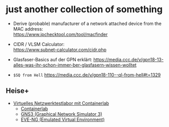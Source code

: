 # just another collection of something

- Derive (probable) manufacturer of a network attached device from the MAC address:<br>
  https://www.ipchecktool.com/tool/macfinder

- CIDR / VLSM Calculator:<br>
  https://www.subnet-calculator.com/cidr.php

- Glasfaser-Basics auf der GPN erklärt:
  https://media.ccc.de/v/gpn18-13-alles-was-ihr-schon-immer-ber-glasfasern-wissen-wolltet


- `$SQ from Hell` https://media.ccc.de/v/gpn18-110--ql-from-hell#t=1329


## Heise+
- [Virtuelles Netzwerktestlabor mit Containerlab ](https://www.heise.de/tests/Virtuelles-Netzwerktestlabor-mit-Containerlab-10384184.html)<br>
  - [Containerlab](https://containerlab.dev/#)
  - [GNS3 (Graphical Network Simulator 3)](https://www.gns3.com/)
  - [EVE-NG (Emulated Virtual Environment)](https://www.eve-ng.net/)
